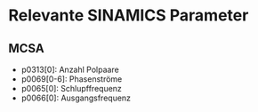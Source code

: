 # Relevante SINAMICS Parameter
## MCSA
- p0313[0]: Anzahl Polpaare
- p0069[0-6]: Phasenströme
- p0065[0]: Schlupffrequenz
- p0066[0]: Ausgangsfrequenz